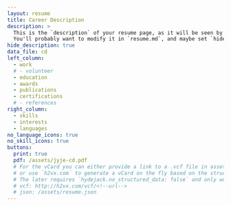 ```yaml
---
layout: resume
title: Career Description
description: >
  This is the `description` of your resume page, as it will be seen by search engines.
  You'll probably want to modify it in `resume.md`, and maybe set `hide_description` to `true` in the front matter.
hide_description: true
data_file: cd
left_column:
  - work
  # - volunteer
  - education
  - awards
  - publications
  - certifications
  # - references
right_column:
  - skills
  - interests
  - languages
no_language_icons: true
no_skill_icons: true
buttons:
  print: true
  pdf: /assets/jyje-cd.pdf
  # For the vCard you can either provide a link to a .vcf file in assets (see `pdf` above),
  # or use `h2vx.com` to generate a vCard on the fly based on the structured data of the resume page.
  # The later requires `hydejack.no_structured_data: false` and only works once the site is deployed to a public URL.
  # vcf: http://h2vx.com/vcf/<!--url-->
  # json: /assets/resume.json
---
```

